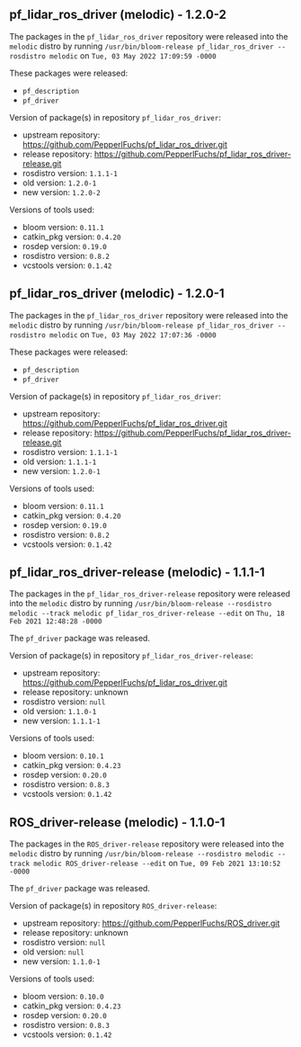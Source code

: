 ## pf_lidar_ros_driver (melodic) - 1.2.0-2

The packages in the `pf_lidar_ros_driver` repository were released into the `melodic` distro by running `/usr/bin/bloom-release pf_lidar_ros_driver --rosdistro melodic` on `Tue, 03 May 2022 17:09:59 -0000`

These packages were released:
- `pf_description`
- `pf_driver`

Version of package(s) in repository `pf_lidar_ros_driver`:

- upstream repository: https://github.com/PepperlFuchs/pf_lidar_ros_driver.git
- release repository: https://github.com/PepperlFuchs/pf_lidar_ros_driver-release.git
- rosdistro version: `1.1.1-1`
- old version: `1.2.0-1`
- new version: `1.2.0-2`

Versions of tools used:

- bloom version: `0.11.1`
- catkin_pkg version: `0.4.20`
- rosdep version: `0.19.0`
- rosdistro version: `0.8.2`
- vcstools version: `0.1.42`


## pf_lidar_ros_driver (melodic) - 1.2.0-1

The packages in the `pf_lidar_ros_driver` repository were released into the `melodic` distro by running `/usr/bin/bloom-release pf_lidar_ros_driver --rosdistro melodic` on `Tue, 03 May 2022 17:07:36 -0000`

These packages were released:
- `pf_description`
- `pf_driver`

Version of package(s) in repository `pf_lidar_ros_driver`:

- upstream repository: https://github.com/PepperlFuchs/pf_lidar_ros_driver.git
- release repository: https://github.com/PepperlFuchs/pf_lidar_ros_driver-release.git
- rosdistro version: `1.1.1-1`
- old version: `1.1.1-1`
- new version: `1.2.0-1`

Versions of tools used:

- bloom version: `0.11.1`
- catkin_pkg version: `0.4.20`
- rosdep version: `0.19.0`
- rosdistro version: `0.8.2`
- vcstools version: `0.1.42`


## pf_lidar_ros_driver-release (melodic) - 1.1.1-1

The packages in the `pf_lidar_ros_driver-release` repository were released into the `melodic` distro by running `/usr/bin/bloom-release --rosdistro melodic --track melodic pf_lidar_ros_driver-release --edit` on `Thu, 18 Feb 2021 12:48:28 -0000`

The `pf_driver` package was released.

Version of package(s) in repository `pf_lidar_ros_driver-release`:

- upstream repository: https://github.com/PepperlFuchs/pf_lidar_ros_driver.git
- release repository: unknown
- rosdistro version: `null`
- old version: `1.1.0-1`
- new version: `1.1.1-1`

Versions of tools used:

- bloom version: `0.10.1`
- catkin_pkg version: `0.4.23`
- rosdep version: `0.20.0`
- rosdistro version: `0.8.3`
- vcstools version: `0.1.42`


## ROS_driver-release (melodic) - 1.1.0-1

The packages in the `ROS_driver-release` repository were released into the `melodic` distro by running `/usr/bin/bloom-release --rosdistro melodic --track melodic ROS_driver-release --edit` on `Tue, 09 Feb 2021 13:10:52 -0000`

The `pf_driver` package was released.

Version of package(s) in repository `ROS_driver-release`:

- upstream repository: https://github.com/PepperlFuchs/ROS_driver.git
- release repository: unknown
- rosdistro version: `null`
- old version: `null`
- new version: `1.1.0-1`

Versions of tools used:

- bloom version: `0.10.0`
- catkin_pkg version: `0.4.23`
- rosdep version: `0.20.0`
- rosdistro version: `0.8.3`
- vcstools version: `0.1.42`



